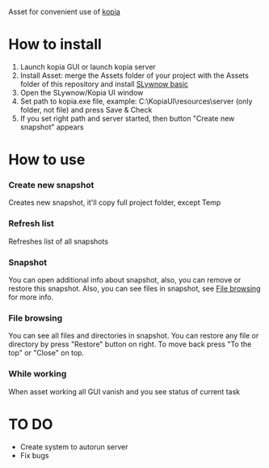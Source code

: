 Asset for convenient use of [kopia](https://github.com/kopia/kopia "kopia")

# **How to install**
1. Launch kopia GUI or launch kopia server
2. Install Asset: merge the Assets folder of your project with the Assets folder of this repository and install [SLywnow basic](https://github.com/SLywnow/slywnow_basic)
3. Open the SLywnow/Kopia UI window
4. Set path to kopia.exe file, example: C:\KopiaUI\resources\server (only folder, not file) and press Save & Check
5. If you set right path and server started, then button "Create new snapshot" appears


# **How to use**
### **Create new snapshot**
Creates new snapshot, it'll copy full project folder, except Temp

### **Refresh list**
Refreshes list of all snapshots

### **Snapshot**
You can open additional info about snapshot, also, you can remove or restore this snapshot. Also, you can see files in snapshot, see [File browsing](https://github.com/SLywnow/Kopia-for-Unity/blob/main/README.md#file-browsing) for more info.

### **File browsing**
You can see all files and directories in snapshot. You can restore any file or directory by press "Restore" button on right. To move back press "To the top" or "Close" on top.

### **While working**
When asset working all GUI vanish  and you see status of current task


# **TO DO**
- Create system to autorun server
- Fix bugs
